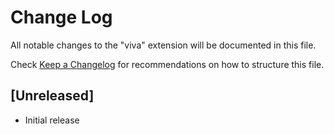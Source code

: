 # Change Log

All notable changes to the "viva" extension will be documented in this file.

Check [Keep a Changelog](http://keepachangelog.com/) for recommendations on how to structure this file.

## [Unreleased]

- Initial release
